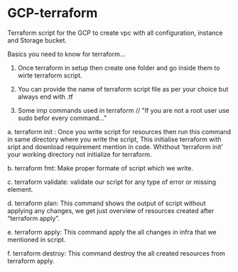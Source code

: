 # GCP-terraform
Terraform script for the GCP to create vpc with all configuration, instance and Storage bucket. 

Basics you need to know for terraform...

1. Once terraform in setup then create one folder and go inside them to wirte terraform script.

2. You can provide the name of terraform script file as per your choice but always end with .tf

3. Some imp commands used in terraform //
        "If you are not a root user use sudo befor every command..."

a. terraform init : Once you write script for resources then run this command in same directory where you write the script, This initialise terraform with sript and download requirement mention in code. Whithout ‘terraform init’ your working directory not initialize for terraform.

b. terraform fmt: Make proper formate of script which we write.

c. terraform validate: validate our script for any type of error or missing element.

d. terraform plan: This command shows the output of script without applying any changes, we get just overview of resources created after “terraform apply”.

e. terraform apply: This command apply the all changes in infra that we mentioned in script.

f. terraform destroy: This command destroy the all created resources from terraform apply.
